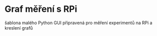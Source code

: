 # Graf měření s RPi
šablona malého Python GUI připravená pro měření experimentů na RPi a kreslení grafů
